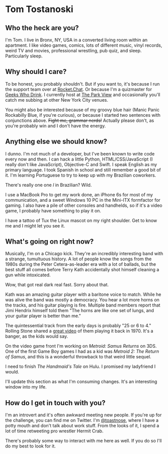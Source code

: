# Tom Tostanoski

## Who the heck are you?

I'm Tom. I live in Bronx, NY, USA in a converted living room within an apartment. I like video games, comics, lots of different music, vinyl records, weird TV and movies, professional wrestling, pub quiz, and sleep. Particularly sleep.

## Why should I care?

To be honest, you probably shouldn't. But if you want to, it's because I run the support team over at [Rocket.Chat](https://rocket.chat). Or because I'm a quizmaster for [Geeks Who Drink](https://geekswhodrink.com). I currently host at [The Park View](http://www.theparkviewcafe.com) and occasionally you'll catch me subbing at other New York City venues.

You might also be interested because of my groovy blue hair (Manic Panic Rockabilly Blue, if you're curious), or because I started two sentences with conjunctions above. ~~Fight me, grammar nerds!~~ Actually please don't, as you're probably win and I don't have the energy.

## Anything else we should know?

I dunno. I'm not much of a developer, but I've been known to write code every now and then. I can hack a little Python, HTML/CSS/JavaScript (I really don't like JavaScript), Objective-C and Swift. I speak English as my primary language. I took Spanish in school and still remember a good bit of it. I'm learning Portuguese to try to keep up with my Brazilian coworkers.

There's really one one *l* in Brazilian? Wild.

I use a MacBook Pro to get my work done, an iPhone 6s for most of my communication, and a sweet Windows 10 PC in the Mini-ITX formfactor for gaming. I also have a pile of other consoles and handhelds, so if it's a video game, I probably have something to play it on.

I have a tattoo of Tux the Linux mascot on my right shoulder. Get to know me and I might let you see it.

## What's going on right now?

Musically, I'm on a Chicago kick. They're an incredibly interesting band with a strange, tumultuous history. A lot of people know the songs from the 1980s during the Peter Cetera-as-leader era with a lot of ballads, but the best stuff all comes before Terry Kath accidentally shot himself cleaning a gun while intoxicated.

Wow, that got real dark real fast. Sorry about that.

Kath was an amazing guitar player with a baritone voice to match. While he was alive the band was mostly a democracy. You hear a lot more horns on the tracks, and his guitar playing is fire. Multiple band members report that Jimi Hendrix himself told them "The horns are like one set of lungs, and your guitar player is better than me."

The quintessential track from the early days is probably "25 or 6 to 4." Rolling Stone shared a [great video](https://www.rollingstone.com/music/news/flashback-chicago-play-a-smoldering-25-or-6-to-4-in-1970-20160412) of them playing it back in 1970. It's a banger, as the kids would say.

On the video game front I'm working on *Metroid: Samus Returns* on 3DS. One of the first Game Boy games I had as a kid was *Metroid 2: The Return of Samus*, and this is a wonderful throwback to that weird little sequel.

I need to finish *The Handmaid's Tale* on Hulu. I promised my ladyfriend I would.

I'll update this section as what I'm consuming changes. It's an interesting window into my life.

## How do I get in touch with you?

I'm an introvert and it's often awkward meeting new people. If you're up for the challenge, you can find me on Twitter. I'm [@toastnose](https://twitter.com/toastnose), where I have a potty mouth and don't talk about work stuff. From the looks of it, I spend a lot of time retweeting pro wrestler Hermit Crab.

There's probably some way to interact with me here as well. If you do so I'll do my best to look for it.